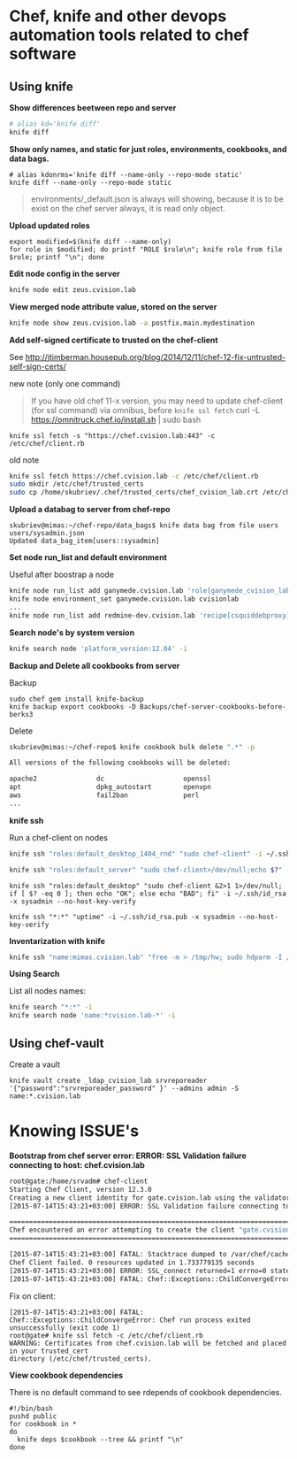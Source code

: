 # Chef, knife and other devops automation tools related to chef software

## Using knife

**Show differences beetween repo and server**

```bash
# alias kd='knife diff'
knife diff
```

**Show only names, and static for just roles, environments, cookbooks, and data bags.**

```
# alias kdonrms='knife diff --name-only --repo-mode static'
knife diff --name-only --repo-mode static
```
> environments/_default.json is always will showing, because it is to be exist on the chef server always, it is read only object.

**Upload updated roles**

```
export modified=$(knife diff --name-only)
for role in $modified; do printf "ROLE $role\n"; knife role from file $role; printf "\n"; done
```

**Edit node config in the server**

```bash
knife node edit zeus.cvision.lab
```

**View merged node attribute value, stored on the server**

```bash
knife node show zeus.cvision.lab -a postfix.main.mydestination
```

**Add self-signed certificate to trusted on the chef-client**

See http://jtimberman.housepub.org/blog/2014/12/11/chef-12-fix-untrusted-self-sign-certs/

new note (only one command)

> If you have old chef 11-x version, you may need to update chef-client (for ssl command) via omnibus, before `knife ssl fetch`
> curl -L https://omnitruck.chef.io/install.sh | sudo bash

```
knife ssl fetch -s "https://chef.cvision.lab:443" -c /etc/chef/client.rb
```

old note

```bash
knife ssl fetch https://chef.cvision.lab -c /etc/chef/client.rb
sudo mkdir /etc/chef/trusted_certs
sudo cp /home/skubriev/.chef/trusted_certs/chef_cvision_lab.crt /etc/chef/trusted_certs/
```


**Upload a databag to server from chef-repo**

```
skubriev@mimas:~/chef-repo/data_bags$ knife data bag from file users users/sysadmin.json 
Updated data_bag_item[users::sysadmin]
```

**Set node run_list and default environment** 

Useful after boostrap a node

```bash
knife node run_list add ganymede.cvision.lab 'role[ganymede_cvision_lab]'
knife node environment_set ganymede.cvision.lab cvisionlab
...
knife node run_list add redmine-dev.cvision.lab 'recipe[csquiddebproxy],recipe[apt],recipe[initialubuntu],recipe[ntp::ntpdate],credmine'
```

**Search node's by system version**

```bash
knife search node 'platform_version:12.04' -i
```

**Backup and Delete all cookbooks from server**

Backup

```
sudo chef gem install knife-backup
knife backup export cookbooks -D Backups/chef-server-cookbooks-before-berks3
```

Delete

```bash
skubriev@mimas:~/chef-repo$ knife cookbook bulk delete ".*" -p

All versions of the following cookbooks will be deleted:

apache2               dc                    openssl
apt                   dpkg_autostart        openvpn
aws                   fail2ban              perl
...
```

**knife ssh**

Run a chef-client on nodes


```bash
knife ssh "roles:default_desktop_1404_rnd" "sudo chef-client" -i ~/.ssh/id_rsa -x sysadmin --no-host-key-verify
```

```bash
knife ssh "roles:default_server" "sudo chef-client>/dev/null;echo $?" -i ~/.ssh/id_rsa -x sysadmin --no-host-key-verify
```

```
knife ssh "roles:default_desktop" "sudo chef-client &2>1 1>/dev/null; if [ $? -eq 0 ]; then echo "OK"; else echo "BAD"; fi" -i ~/.ssh/id_rsa -x sysadmin --no-host-key-verify
```

```
knife ssh "*:*" "uptime" -i ~/.ssh/id_rsa.pub -x sysadmin --no-host-key-verify
```

**Inventarization with knife**

```bash
knife ssh "name:mimas.cvision.lab" "free -m > /tmp/hw; sudo hdparm -I /dev/sd[abcd] >> /tmp/hw; cat /proc/cpuinfo | grep -e 'model name' -e 'cpu cores' >> /tmp/hw" -i ~/.ssh/id_rsa -x sysadmin --no-host-key-verify
```

**Using Search**

List all nodes names:

```bash
knife search "*:*" -i
knife search node 'name:*cvision.lab-*' -i
```
## Using chef-vault

Create a vault

```
knife vault create _ldap_cvision_lab srvreporeader '{"password":"srvreporeader_password" }' --admins admin -S name:*.cvision.lab
```

# Knowing ISSUE's

**Bootstrap from chef server error: ERROR: SSL Validation failure connecting to host: chef.cvision.lab**

```bash
root@gate:/home/srvadm# chef-client 
Starting Chef Client, version 12.3.0
Creating a new client identity for gate.cvision.lab using the validator key.
[2015-07-14T15:43:21+03:00] ERROR: SSL Validation failure connecting to host: chef.cvision.lab - SSL_connect returned=1 errno=0 state=SSLv3 read server certificate B: certificate verify failed

================================================================================
Chef encountered an error attempting to create the client "gate.cvision.lab"
================================================================================

[2015-07-14T15:43:21+03:00] FATAL: Stacktrace dumped to /var/chef/cache/chef-stacktrace.out
Chef Client failed. 0 resources updated in 1.733779135 seconds
[2015-07-14T15:43:21+03:00] ERROR: SSL_connect returned=1 errno=0 state=SSLv3 read server certificate B: certificate verify failed
[2015-07-14T15:43:21+03:00] FATAL: Chef::Exceptions::ChildConvergeError: Chef run process exited unsuccessfully (exit code 1)
```

Fix on client:

```
[2015-07-14T15:43:21+03:00] FATAL: Chef::Exceptions::ChildConvergeError: Chef run process exited unsuccessfully (exit code 1)
root@gate# knife ssl fetch -c /etc/chef/client.rb
WARNING: Certificates from chef.cvision.lab will be fetched and placed in your trusted_cert
directory (/etc/chef/trusted_certs).
```

**View cookbook dependencies**

There is no default command to see rdepends of cookbook dependencies.

```
#!/bin/bash
pushd public
for cookbook in *
do
  knife deps $cookbook --tree && printf "\n"
done
```

